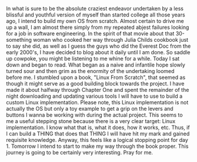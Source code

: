 In what is sure to be the absolute craziest endeavor undertaken by a less blissful and youthful version of myself than started college all those years ago, I intend to build my own OS from scratch. Almost certain to drive me up a wall, I am almost there simply from my repeated abjest failures looking for a job in software engineering. In the spirit of that movie about that 30-something woman who cooked her way through Julia Childs cookbook just to say she did, as well as I guess the guys who did the Everest Doc from the early 2000's, I have decided to blog about it daily until I am done. So saddle up cowpoke, you might be listening to me whine for a while.
 Today I sat down and began to read. What began as a naive and infantile hope slowly turned sour and then grim as the enormity of the undertaking loomed before me. I stumbled upon a book, "Linux From Scratch", that seemed as though it might serve as a good building block towards the project. I have made it about halfway through Chapter One and spent the remainder of the night downloading and updating various tools I will have to use to build a custom Linux implementation. Please note, this Linux implementation is not actually the OS but only a toy example to get a grip on the levers and buttons I wanna be working with during the actual project. This seems to me a useful stepping stone because there is a very clear target: Linux implementation. I know what that is, what it does, how it works, etc. Thus, if I can build a THING that does that THING I will have hit my mark and gained requisite knowledge. 
Anyway, this feels like a logical stopping point for day 1. Tomorrow I intend to start to make my way through the book proper. This journey is going to be certainly very interesting. Pray for me.